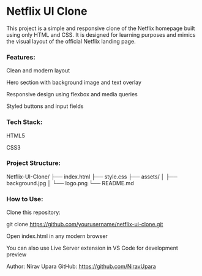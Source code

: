 # Netflix UI Clone
This project is a simple and responsive clone of the Netflix homepage built using only HTML and CSS. It is designed for learning purposes and mimics the visual layout of the official Netflix landing page.

### Features:
Clean and modern layout

Hero section with background image and text overlay

Responsive design using flexbox and media queries

Styled buttons and input fields

### Tech Stack:
HTML5

CSS3

### Project Structure:

Netflix-UI-Clone/
├── index.html
├── style.css
├── assets/
│   ├── background.jpg
│   └── logo.png
└── README.md


### How to Use:
Clone this repository:

git clone https://github.com/yourusername/netflix-ui-clone.git

Open index.html in any modern browser

You can also use Live Server extension in VS Code for development preview

Author:
Nirav Upara
GitHub: https://github.com/NiravUpara
